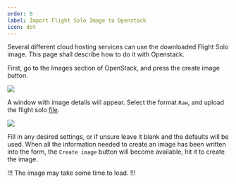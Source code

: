```yaml
---
order: 0
label: Import Flight Solo Image to Openstack
icon: dot
---
```


Several different cloud hosting services can use the downloaded Flight Solo image. This page shall describe how to do it with Openstack.

First, go to the Images section of OpenStack, and press the create image button.

![](/images/openstack_images.png)


A window with image details will appear. Select the format `Raw`, and upload the flight solo [file](/cluster_build_methods/what_is_flight_solo/#where-can-i-download-flight-solo).


![](/images/image_create_details.png)


Fill in any desired settings, or if unsure leave it blank and the defaults will be used. When all the information needed to create an image has been written into the form, the `Create image` button will become available, hit it to create the image.

!!!
The image may take some time to load.
!!!


